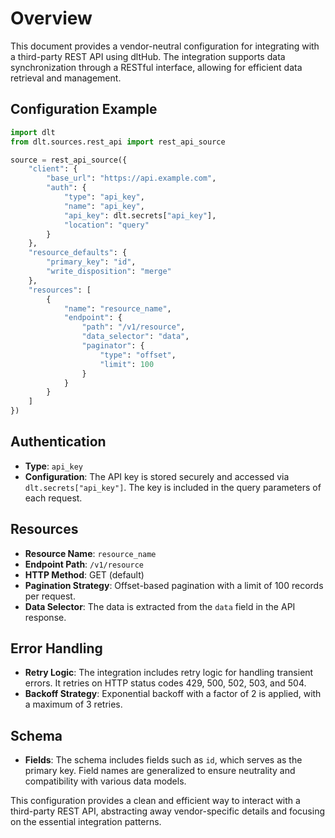 # Overview

This document provides a vendor-neutral configuration for integrating with a third-party REST API using dltHub. The integration supports data synchronization through a RESTful interface, allowing for efficient data retrieval and management.

## Configuration Example

```python
import dlt
from dlt.sources.rest_api import rest_api_source

source = rest_api_source({
    "client": {
        "base_url": "https://api.example.com",
        "auth": {
            "type": "api_key",
            "name": "api_key",
            "api_key": dlt.secrets["api_key"],
            "location": "query"
        }
    },
    "resource_defaults": {
        "primary_key": "id",
        "write_disposition": "merge"
    },
    "resources": [
        {
            "name": "resource_name",
            "endpoint": {
                "path": "/v1/resource",
                "data_selector": "data",
                "paginator": {
                    "type": "offset",
                    "limit": 100
                }
            }
        }
    ]
})
```

## Authentication

- **Type**: `api_key`
- **Configuration**: The API key is stored securely and accessed via `dlt.secrets["api_key"]`. The key is included in the query parameters of each request.

## Resources

- **Resource Name**: `resource_name`
- **Endpoint Path**: `/v1/resource`
- **HTTP Method**: GET (default)
- **Pagination Strategy**: Offset-based pagination with a limit of 100 records per request.
- **Data Selector**: The data is extracted from the `data` field in the API response.

## Error Handling

- **Retry Logic**: The integration includes retry logic for handling transient errors. It retries on HTTP status codes 429, 500, 502, 503, and 504.
- **Backoff Strategy**: Exponential backoff with a factor of 2 is applied, with a maximum of 3 retries.

## Schema

- **Fields**: The schema includes fields such as `id`, which serves as the primary key. Field names are generalized to ensure neutrality and compatibility with various data models.

This configuration provides a clean and efficient way to interact with a third-party REST API, abstracting away vendor-specific details and focusing on the essential integration patterns.